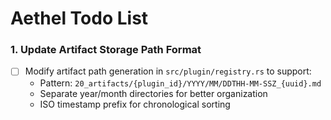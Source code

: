 # Aethel Todo List

### 1. Update Artifact Storage Path Format

- [ ] Modify artifact path generation in `src/plugin/registry.rs` to support:
  - Pattern: `20_artifacts/{plugin_id}/YYYY/MM/DDTHH-MM-SSZ_{uuid}.md`
  - Separate year/month directories for better organization
  - ISO timestamp prefix for chronological sorting


